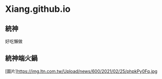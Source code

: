 # Xiang.github.io
## 統神
好吃懶做
## 統神端火鍋
[圖片]https://img.ltn.com.tw/Upload/news/600/2021/02/25/phpkPy0Fq.jpg
